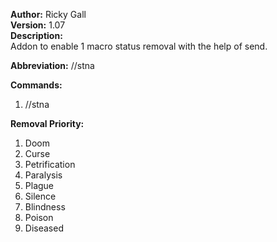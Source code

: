 **Author:** Ricky Gall  
**Version:** 1.07  
**Description:**  
Addon to enable 1 macro status removal with the help of send.

**Abbreviation:** //stna

**Commands:**
 1. //stna

**Removal Priority:**
 1. Doom
 2. Curse
 3. Petrification
 4. Paralysis
 5. Plague
 6. Silence
 7. Blindness
 8. Poison
 9. Diseased
